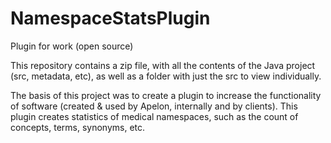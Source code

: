 # NamespaceStatsPlugin
Plugin for work (open source)

This repository contains a zip file, with all the contents of the Java project (src, metadata, etc), as well as a folder with just the src to view individually.

The basis of this project was to create a plugin to increase the functionality of software (created & used by Apelon, internally and by clients). This plugin creates statistics of medical namespaces, such as the count of concepts, terms, synonyms, etc.

